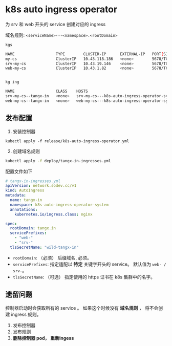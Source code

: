 # k8s auto ingress operator

为 srv 和 web 开头的 service 创建对应的 ingress

域名规则: `<serviceName>---<namespace>.<rootDomain>`


```bash
kgs

NAME                  TYPE        CLUSTER-IP      EXTERNAL-IP   PORT(S)    AGE
my-cs                 ClusterIP   10.43.118.186   <none>        5678/TCP   136m
srv-my-cs             ClusterIP   10.43.19.146    <none>        5678/TCP   136m
web-my-cs             ClusterIP   10.43.1.82      <none>        5678/TCP   134m


kg ing

NAME                  CLASS    HOSTS                                                   ADDRESS   PORTS     AGE
srv-my-cs--tangx-in   <none>   srv-my-cs---k8s-auto-ingress-operator-system.tangx.in             80, 443   88m
web-my-cs--tangx-in   <none>   web-my-cs---k8s-auto-ingress-operator-system.tangx.in             80, 443   9m17s
```


## 发布配置

1. 安装控制器

```
kubectl apply -f release/k8s-auto-ingress-operator.yml
```

2. 创建域名规则

```bash
kubectl apply -f deploy/tangx-in-ingresses.yml
```

配置文件如下

```yaml
# tangx-in-ingresses.yml
apiVersion: network.sodev.cc/v1
kind: AutoIngress
metadata:
  name: tangx-in
  namespace: k8s-auto-ingress-operator-system
  annotations:
    kubernetes.io/ingress.class: nginx

spec:
  rootDomain: tangx.in 
  servicePrefixes:
    - "web-"
    - "srv-"
  tlsSecretName: "wild-tangx-in"

```

+ `rootDomain`: （必须） 后缀域名, 必须。
+ `servicePrefixes`: 指定适配以 **特定** 关键字开头的 service。 默认值为 `web- / srv-`。
+ `tlsSecretName`: （可选） 指定使用的 https 证书在 k8s 集群中的名字。

## 遗留问题

控制器启动时会获取所有的 service 。 如果这个时候没有 **域名规则** ， 将不会创建 ingress 规则。

1. 发布控制器
2. 发布规则
3. **删除控制器 pod， 重新ingess**


